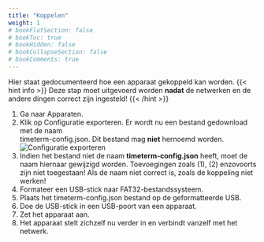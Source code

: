 ```yaml
---
title: "Koppelen"
weight: 1
# bookFlatSection: false
# bookToc: true
# bookHidden: false
# bookCollapseSection: false
# bookComments: true
---
```


Hier staat gedocumenteerd hoe een apparaat gekoppeld kan worden.
{{< hint info >}}
   Deze stap moet uitgevoerd worden **nadat** de netwerken 
   en de andere dingen correct zijn ingesteld!
{{< /hint >}}
1. Ga naar Apparaten.
2. Klik op Configuratie exporteren. Er wordt nu een bestand gedownload met de naam  
   timeterm-config.json. Dit bestand mag **niet** hernoemd worden.
    ![Configuratie exporteren](/export-config.png)
3. Indien het bestand niet de naam **timeterm-config.json** heeft, moet de naam hiernaar gewijzigd worden.
   Toevoegingen zoals (1), (2) enzovoorts zijn niet toegestaan! Als de naam niet correct is, zoals
   de koppeling niet werken!
4. Formateer een USB-stick naar FAT32-bestandssysteem.
5. Plaats het timeterm-config.json bestand op de geformatteerde USB.
6. Doe de USB-stick in een USB-poort van een apparaat.
7. Zet het apparaat aan.
8. Het apparaat stelt zichzelf nu verder in en verbindt vanzelf met het netwerk.
